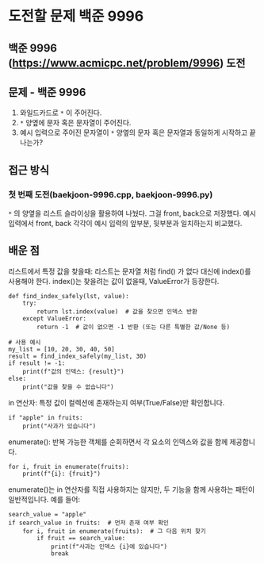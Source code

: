 # 도전할 문제 **백준 9996**

## **백준 9996** (https://www.acmicpc.net/problem/9996) 도전

## 문제 - 백준 9996

1. 와일드카드로 `*` 이 주어진다.
2. `*` 양옆에 문자 혹은 문자열이 주어진다.
3. 예시 입력으로 주어진 문자열이 `*` 양옆의 문자 혹은 문자열과 동일하게 시작하고 끝나는가?

## 접근 방식

### 첫 번째 도전(baekjoon-9996.cpp, baekjoon-9996.py)

`*` 의 양옆을 리스트 슬라이싱을 활용하여 나눴다. 그걸 front, back으로 저장했다.
예시 입력에서 front, back 각각이 예시 입력의 앞부분, 뒷부분과 일치하는지 비교했다.

## 배운 점

리스트에서 특정 값을 찾을때: 리스트는 문자열 처럼 find() 가 없다 대신에 index()를 사용해야 한다.
index()는 찾을려는 값이 없을때, ValueError가 등장한다.

```
def find_index_safely(lst, value):
    try:
        return lst.index(value)  # 값을 찾으면 인덱스 반환
    except ValueError:
        return -1  # 값이 없으면 -1 반환 (또는 다른 특별한 값/None 등)

# 사용 예시
my_list = [10, 20, 30, 40, 50]
result = find_index_safely(my_list, 30)
if result != -1:
    print(f"값의 인덱스: {result}")
else:
    print("값을 찾을 수 없습니다")
```

in 연산자: 특정 값이 컬렉션에 존재하는지 여부(True/False)만 확인합니다.

```
if "apple" in fruits:
    print("사과가 있습니다")
```

enumerate(): 반복 가능한 객체를 순회하면서 각 요소의 인덱스와 값을 함께 제공합니다.

```
for i, fruit in enumerate(fruits):
    print(f"{i}: {fruit}")
```

enumerate()는 in 연산자를 직접 사용하지는 않지만, 두 기능을 함께 사용하는 패턴이 일반적입니다.
예를 들어:

```
search_value = "apple"
if search_value in fruits:  # 먼저 존재 여부 확인
    for i, fruit in enumerate(fruits):  # 그 다음 위치 찾기
        if fruit == search_value:
            print(f"사과는 인덱스 {i}에 있습니다")
            break
```
